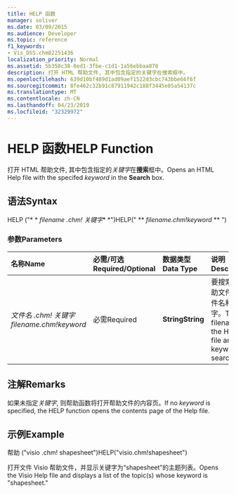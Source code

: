 ```yaml
---
title: HELP 函数
manager: soliver
ms.date: 03/09/2015
ms.audience: Developer
ms.topic: reference
f1_keywords:
- Vis_DSS.chm82251436
localization_priority: Normal
ms.assetid: 5b358c38-6ed1-3fbe-c1d1-1a56ebbaa870
description: 打开 HTML 帮助文件, 其中包含指定的关键字在搜索框中。
ms.openlocfilehash: 639d10bf489d1ad09aef1522d3cbc743bbe66f6f
ms.sourcegitcommit: 8fe462c32b91c87911942c188f3445e85a54137c
ms.translationtype: MT
ms.contentlocale: zh-CN
ms.lasthandoff: 04/23/2019
ms.locfileid: "32329972"
---
```

# <a name="help-function"></a><span data-ttu-id="9d8c2-103">HELP 函数</span><span class="sxs-lookup"><span data-stu-id="9d8c2-103">HELP Function</span></span>

<span data-ttu-id="9d8c2-104">打开 HTML 帮助文件, 其中包含指定的*关键字*在**搜索**框中。</span><span class="sxs-lookup"><span data-stu-id="9d8c2-104">Opens an HTML Help file with the specifed  *keyword*  in the **Search** box.</span></span> 
  
## <a name="syntax"></a><span data-ttu-id="9d8c2-105">语法</span><span class="sxs-lookup"><span data-stu-id="9d8c2-105">Syntax</span></span>

<span data-ttu-id="9d8c2-106">HELP ("\* \* *filename .chm! 关键字*\* \*")</span><span class="sxs-lookup"><span data-stu-id="9d8c2-106">HELP(" \*\* *filename.chm!keyword* \*\* ")</span></span> 
  
### <a name="parameters"></a><span data-ttu-id="9d8c2-107">参数</span><span class="sxs-lookup"><span data-stu-id="9d8c2-107">Parameters</span></span>

|<span data-ttu-id="9d8c2-108">**名称**</span><span class="sxs-lookup"><span data-stu-id="9d8c2-108">**Name**</span></span>|<span data-ttu-id="9d8c2-109">**必需/可选**</span><span class="sxs-lookup"><span data-stu-id="9d8c2-109">**Required/Optional**</span></span>|<span data-ttu-id="9d8c2-110">**数据类型**</span><span class="sxs-lookup"><span data-stu-id="9d8c2-110">**Data Type**</span></span>|<span data-ttu-id="9d8c2-111">**说明**</span><span class="sxs-lookup"><span data-stu-id="9d8c2-111">**Description**</span></span>|
|:-----|:-----|:-----|:-----|
| <span data-ttu-id="9d8c2-112">_文件名 .chm! 关键字_</span><span class="sxs-lookup"><span data-stu-id="9d8c2-112">_filename.chm!keyword_</span></span> <br/> |<span data-ttu-id="9d8c2-113">必需</span><span class="sxs-lookup"><span data-stu-id="9d8c2-113">Required</span></span>  <br/> |<span data-ttu-id="9d8c2-114">**String**</span><span class="sxs-lookup"><span data-stu-id="9d8c2-114">**String**</span></span> <br/> | <span data-ttu-id="9d8c2-115">要搜索的帮助文件的文件名和关键字。</span><span class="sxs-lookup"><span data-stu-id="9d8c2-115">The filename of the Help file and the keyword to search for.</span></span>  <br/> |
   
## <a name="remarks"></a><span data-ttu-id="9d8c2-116">注解</span><span class="sxs-lookup"><span data-stu-id="9d8c2-116">Remarks</span></span>

<span data-ttu-id="9d8c2-117">如果未指定*关键字*, 则帮助函数将打开帮助文件的内容页。</span><span class="sxs-lookup"><span data-stu-id="9d8c2-117">If no  *keyword*  is specified, the HELP function opens the contents page of the Help file.</span></span> 
  
## <a name="example"></a><span data-ttu-id="9d8c2-118">示例</span><span class="sxs-lookup"><span data-stu-id="9d8c2-118">Example</span></span>

<span data-ttu-id="9d8c2-119">帮助 ("visio .chm! shapesheet")</span><span class="sxs-lookup"><span data-stu-id="9d8c2-119">HELP("visio.chm!shapesheet")</span></span> 
  
<span data-ttu-id="9d8c2-120">打开文件 Visio 帮助文件，并显示关键字为“shapesheet”的主题列表。</span><span class="sxs-lookup"><span data-stu-id="9d8c2-120">Opens the Visio Help file and displays a list of the topic(s) whose keyword is "shapesheet."</span></span> 
  


